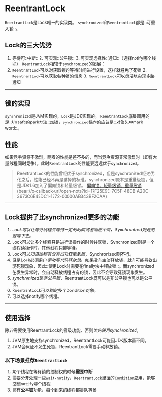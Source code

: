 # ReentrantLock

`ReentrantLock`是Lock唯一的实现类。
`synchronized`和`ReentrantLock`都是::可重入锁::。
## Lock的三大优势
1. 等待可::中断::
	2. 可实现::公平锁::
	3. 可实现选择性::通知::（选择notify哪个线程）
`ReentrantLock`相较于`synchronized`的拓展：
1. `ReentrantLock`可以对获取锁的等待时间进行设置，这样就避免了死锁
	2. `ReentrantLock`可以获取各种锁的信息
	3. `ReentrantLock`可以灵活地实现多路通知
---- 
## 锁的实现
`synchronized`是JVM实现的，`Lock`是JDK实现的。 `ReentrantLock`底层调用的是::Unsafe的park方法::加锁，`synchronized`操作的应该是::对象头中mark word::。
## 性能
如果竞争资源不激烈，两者的性能是差不多的，而当竞争资源非常激烈时（即有大量线程同时竞争），此时`ReentrantLock`的性能要远远优于`synchronized`。
> ReentrantLock的性能曾经优于synchronized，但是synchronized经过优化之后，性能已经不再是选择的标准。synchronized原本是重量级锁，但是JDK1.6加入了偏向锁和轻量级锁。
>  [偏向锁、轻量级锁、重量级锁]()(bear://x-callback-url/open-note?id=17F25E9E-7C5F-48DB-A20C-3673C6E42DC1-1272-00000AB343BF2CAA)

---- 
## Lock提供了比synchronized更多的功能
1. *Lock可以让等待线程只等待一定的时间或者响应中断，Synchronized则是无限等下去。*
2. Lock可以让多个线程只是进行读操作的时候共享锁，Synchronized则是一个线程读操作时，其他线程只能等待。
3. Lock可以*知道线程有没有成功获取到锁*，Synchronized则不行。
4. 但是Lock必须用户*手动写代码释放锁*，如果没有主动释放锁，就有可能导致出现死锁现象，因此::使用Lock时需要在finally块中释放锁::。而synchronized在发生异常时，会自动释放线程占有的锁，因此不会导致死锁现象发生。
5. *synchronized是非公平锁*，ReentrantLock既可以是非公平锁也可以是公平锁。
6. ReentrantLock可以绑定多个Condition对象。
7. 可以选择notify哪个线程。

---- 
## 使用选择
除非需要使用ReentrantLock的高级功能，否则*优先使用synchronized*。
1. JVM原生地支持synchronized，ReentrantLock可能因JDK版本而不同。
2. JVM会保证不发生死锁，ReentrantLock需要手动释放锁。
### 以下场景推荐`ReentrantLock`
1. 某个线程在等待锁的控制权的时候**需要中断**
2. 需要分开处理一些`wait-notify`，`ReentrantLock`里面的`Condition`应用，能够控制`notify`哪个线程
3. 具有**公平锁**功能，每个到来的线程都排队等候

